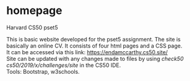 # homepage
Harvard CS50 pset5

This is basic website developed for the pset5 assignment. The site is basically an online CV. 
It consists of four html pages and a CSS page.<br/>
It can be accessed via this link:
https://endamccarthy.cs50.site/<br/>
Site can be updated with any changes made to files by using <i>check50 cs50/2019/x/challenges/site</i> in the CS50 IDE.<br/>
Tools: Bootstrap, w3schools.<br/>

